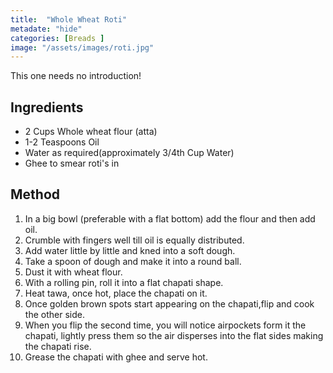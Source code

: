 ```yaml
---
title:  "Whole Wheat Roti"
metadate: "hide"
categories: [Breads ]
image: "/assets/images/roti.jpg"
---
```


This one needs no introduction! 

## Ingredients

- 2 Cups Whole wheat flour (atta)
- 1-2 Teaspoons Oil
- Water as required(approximately 3/4th Cup Water)
- Ghee to smear roti's in

## Method

1. In a big bowl (preferable with a flat bottom) add the flour and then add oil. 
2. Crumble with fingers well till oil is equally distributed. 
3. Add water little by little and kned into a soft dough. 
4. Take a spoon of dough and make it into a round ball.
5. Dust it with wheat flour.
6. With a rolling pin, roll it into a flat chapati shape. 
7. Heat tawa, once hot, place the chapati on it.
8. Once golden brown spots start appearing on the chapati,flip and cook the other side. 
9. When you flip the second time, you will notice airpockets form it the chapati, lightly press them so the air disperses into the flat sides making the chapati rise.
10. Grease the chapati with ghee and serve hot.

